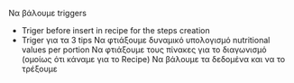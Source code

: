 Να βάλουμε triggers
  + Triger before insert in recipe for the steps creation
  + Triger για τα 3 tips 
Να φτιάξουμε δυναμικό υπολογισμό nutritional values per portion
Να φτιάξουμε τους πίνακες για το διαγωνισμό (ομοίως ότι κάναμε για το Recipe)
Να βάλουμε τα δεδομένα και να το τρέξουμε
